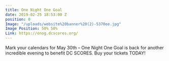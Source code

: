 ```yaml
---
title: One Night One Goal
date: 2019-02-25 18:53:00 Z
position: 0
Image: "/uploads/website%20banner%20(2)-5370ee.jpg"
Image Position: 50% 50%
Link: https://onog.dcscores.org/
---
```


Mark your calendars for May 30th – One Night One Goal is back for another incredible evening to benefit DC SCORES. Buy your tickets TODAY!
